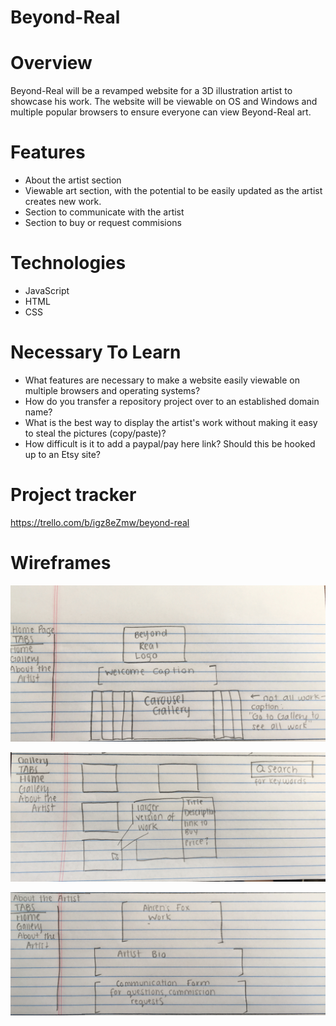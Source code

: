 # Beyond-Real

# Overview

Beyond-Real will be a revamped website for a 3D illustration artist to showcase his work. The website will be viewable on OS and Windows and multiple popular browsers to ensure everyone can view Beyond-Real art.

# Features

- About the artist section
- Viewable art section, with the potential to be easily updated as the artist creates new work.
- Section to communicate with the artist
- Section to buy or request commisions

# Technologies

- JavaScript
- HTML
- CSS

# Necessary To Learn

- What features are necessary to make a website easily viewable on multiple browsers and operating systems?
- How do you transfer a repository project over to an established domain name?
- What is the best way to display the artist's work without making it easy to steal the pictures (copy/paste)?
- How difficult is it to add a paypal/pay here link? Should this be hooked up to an Etsy site?

# Project tracker

https://trello.com/b/igz8eZmw/beyond-real

# Wireframes

![alt text][img1]

[img1]: https://github.com/aniorill/Beyond-Real/blob/master/BeyondRealHomePageWF.jpeg?raw=true "Home Page Wireframe"

![alt text][img2] 

[img2]: https://github.com/aniorill/Beyond-Real/blob/master/BeyondRealGalleryWF.jpeg?raw=true "Gallery Wireframe"

![alt text][img3]

[img3]: https://github.com/aniorill/Beyond-Real/blob/master/BeyondRealAboutArtistWF.jpeg?raw=true "About the Artist Wireframe"


